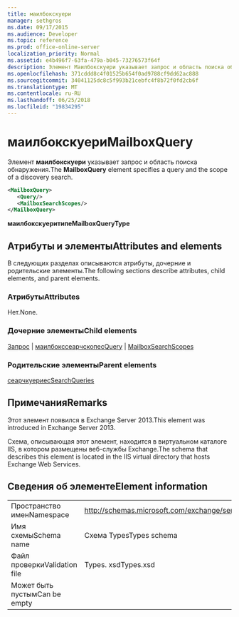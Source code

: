 ```yaml
---
title: маилбокскуери
manager: sethgros
ms.date: 09/17/2015
ms.audience: Developer
ms.topic: reference
ms.prod: office-online-server
localization_priority: Normal
ms.assetid: e4b496f7-63fa-479a-b045-73276573f64f
description: Элемент Маилбокскуери указывает запрос и область поиска обнаружения.
ms.openlocfilehash: 371cddd8c4f01525b654f0ad9788cf9dd62ac888
ms.sourcegitcommit: 34041125dc8c5f993b21cebfc4f8b72f0fd2cb6f
ms.translationtype: MT
ms.contentlocale: ru-RU
ms.lasthandoff: 06/25/2018
ms.locfileid: "19834295"
---
```

# <a name="mailboxquery"></a><span data-ttu-id="f8549-103">маилбокскуери</span><span class="sxs-lookup"><span data-stu-id="f8549-103">MailboxQuery</span></span>

<span data-ttu-id="f8549-104">Элемент **маилбокскуери** указывает запрос и область поиска обнаружения.</span><span class="sxs-lookup"><span data-stu-id="f8549-104">The **MailboxQuery** element specifies a query and the scope of a discovery search.</span></span> 
  
```XML
<MailboxQuery>
   <Query/>
   <MailboxSearchScopes/>
</MailboxQuery>
```

<span data-ttu-id="f8549-105">**маилбокскуеритипе**</span><span class="sxs-lookup"><span data-stu-id="f8549-105">**MailboxQueryType**</span></span>

## <a name="attributes-and-elements"></a><span data-ttu-id="f8549-106">Атрибуты и элементы</span><span class="sxs-lookup"><span data-stu-id="f8549-106">Attributes and elements</span></span>

<span data-ttu-id="f8549-107">В следующих разделах описываются атрибуты, дочерние и родительские элементы.</span><span class="sxs-lookup"><span data-stu-id="f8549-107">The following sections describe attributes, child elements, and parent elements.</span></span>
  
### <a name="attributes"></a><span data-ttu-id="f8549-108">Атрибуты</span><span class="sxs-lookup"><span data-stu-id="f8549-108">Attributes</span></span>

<span data-ttu-id="f8549-109">Нет.</span><span class="sxs-lookup"><span data-stu-id="f8549-109">None.</span></span>
  
### <a name="child-elements"></a><span data-ttu-id="f8549-110">Дочерние элементы</span><span class="sxs-lookup"><span data-stu-id="f8549-110">Child elements</span></span>

<span data-ttu-id="f8549-111">[Запрос](query.md) | [маилбокссеарчскопес](mailboxsearchscopes.md)</span><span class="sxs-lookup"><span data-stu-id="f8549-111">[Query](query.md) | [MailboxSearchScopes](mailboxsearchscopes.md)</span></span>
  
### <a name="parent-elements"></a><span data-ttu-id="f8549-112">Родительские элементы</span><span class="sxs-lookup"><span data-stu-id="f8549-112">Parent elements</span></span>

[<span data-ttu-id="f8549-113">сеарчкуериес</span><span class="sxs-lookup"><span data-stu-id="f8549-113">SearchQueries</span></span>](searchqueries.md)
  
## <a name="remarks"></a><span data-ttu-id="f8549-114">Примечания</span><span class="sxs-lookup"><span data-stu-id="f8549-114">Remarks</span></span>

<span data-ttu-id="f8549-115">Этот элемент появился в Exchange Server 2013.</span><span class="sxs-lookup"><span data-stu-id="f8549-115">This element was introduced in Exchange Server 2013.</span></span>
  
<span data-ttu-id="f8549-116">Схема, описывающая этот элемент, находится в виртуальном каталоге IIS, в котором размещены веб-службы Exchange.</span><span class="sxs-lookup"><span data-stu-id="f8549-116">The schema that describes this element is located in the IIS virtual directory that hosts Exchange Web Services.</span></span>
  
## <a name="element-information"></a><span data-ttu-id="f8549-117">Сведения об элементе</span><span class="sxs-lookup"><span data-stu-id="f8549-117">Element information</span></span>

|||
|:-----|:-----|
|<span data-ttu-id="f8549-118">Пространство имен</span><span class="sxs-lookup"><span data-stu-id="f8549-118">Namespace</span></span>  <br/> |http://schemas.microsoft.com/exchange/services/2006/types  <br/> |
|<span data-ttu-id="f8549-119">Имя схемы</span><span class="sxs-lookup"><span data-stu-id="f8549-119">Schema name</span></span>  <br/> |<span data-ttu-id="f8549-120">Схема Types</span><span class="sxs-lookup"><span data-stu-id="f8549-120">Types schema</span></span>  <br/> |
|<span data-ttu-id="f8549-121">Файл проверки</span><span class="sxs-lookup"><span data-stu-id="f8549-121">Validation file</span></span>  <br/> |<span data-ttu-id="f8549-122">Types. xsd</span><span class="sxs-lookup"><span data-stu-id="f8549-122">Types.xsd</span></span>  <br/> |
|<span data-ttu-id="f8549-123">Может быть пустым</span><span class="sxs-lookup"><span data-stu-id="f8549-123">Can be empty</span></span>  <br/> ||
   

